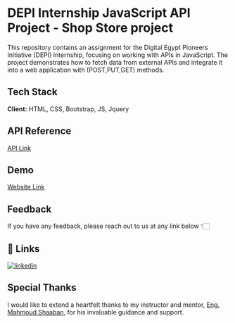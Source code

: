 
# DEPI Internship JavaScript API Project - Shop Store project 


This repository contains an assignment for the Digital Egypt Pioneers Initiative (DEPI) Internship, focusing on working with APIs in JavaScript. The project demonstrates how to fetch data from external APIs and integrate it into a web application with (POST,PUT,GET) methods.
## Tech Stack

**Client:** HTML, CSS, Bootstrap, JS, Jquery 


## API Reference
[API Link](https://dummyjson.com/docs)

## Demo

[Website Link](https://meefr.github.io/React_A11_JS/)

## Feedback

If you have any feedback, please reach out to us at any link below 👇🏻


## 🔗 Links
[![linkedin](https://img.shields.io/badge/linkedin-0A66C2?style=for-the-badge&logo=linkedin&logoColor=white)](https://www.linkedin.com/in/mohamedelramah/)


## Special Thanks

I would like to extend a heartfelt thanks to my instructor and mentor, [Eng. Mahmoud Shaaban](https://www.linkedin.com/in/mahmoud-shaaban-5192b720a/), for his invaluable guidance and support.
